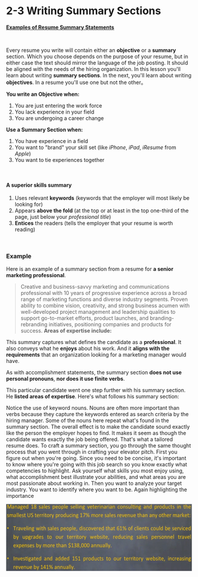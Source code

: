 # 2-3 Writing Summary Sections

[**Examples of Resume Summary Statements**](https://github.com/siyinghan/Notes/blob/master/Interviewing%20and%20Resume%20Writing%20in%20English%20(Coursera%20Specialization)/Material/Examples%20of%20Resume%20Summary%20Statements.pdf)

<br/>

Every resume you write will contain either an **objective** or a **summary** section. Which you choose depends on the purpose of your resume, but in either case the text should mirror the language of the job posting. It should be aligned with the needs of the hiring organization. In this lesson you'll learn
about writing **summary sections**. In the next, you'll learn about writing **objectives**. In a resume you'll use one but not the other。

**You write an Objective when:**

1. You are just entering the work force
2. You lack experience in your field
3. You are undergoing a career change

**Use a Summary Section when:**

1. You have experience in a field
2. You want to "brand" your skill set (like *iPhone*, *iPad*, *iResume* from *Apple*)
3.  You want to tie experiences together

<br/>

#### A superior skills summary

1. Uses relevant **keywords** (keywords that the employer will most likely be looking for)
2. Appears **above the fold** (at the top or at least in the top one-third of the page, just below your *professional title*)
3. **Entices** the readers (tells the employer that your resume is worth reading)

<br/>

### Example

Here is an example of a summary section from a resume for **a senior marketing professional**.

> Creative and business-savvy marketing and communications professional with 10 years of progressive experience across a broad range of marketing functions and diverse industry segments. Proven ability to combine vision, creativity, and strong business acumen with well-developed project management and leadership qualities to support go-to-market efforts, product launches, and branding-rebranding initiatives, positioning companies and products for success. **Areas of expertise include:**

This summary captures what defines the candidate as a **professional**. It also conveys what he **enjoys** about his work. And it **aligns with the requirements** that an organization looking for a marketing manager would have.

As with accomplishment statements, the summary section **does not use personal pronouns**, **nor does it use finite verbs**.

This particular candidate went one step further with his summary section. He **listed areas of expertise**. Here's what follows his summary section:



Notice the use of keyword nouns. Nouns are often more important than
verbs because they capture the keywords entered as search criteria
by the hiring manager. Some of the nouns here repeat what's
found in the summary section. The overall effect is to make the
candidate sound exactly like the person the employer hopes to find. It makes it seem as though the candidate
wants exactly the job being offered. That's what a tailored resume does. To craft a summary section, you go through
the same thought process that you went through in crafting your elevator pitch. First you figure out when you're going. Since you need to be concise, it's
important to know where you're going with this job search so you know exactly
what competencies to highlight. Ask yourself what skills you most enjoy
using, what accomplishment best illustrate your abilities, and what areas you
are most passionate about working in. Then you want to analyze
your target industry. You want to identify where you want to be. Again highlighting the importance



<img src='https://github.com/siyinghan/Notes/raw/master/Interviewing%20and%20Resume%20Writing%20in%20English%20(Coursera%20Specialization)/Image/008.png' width=600px />